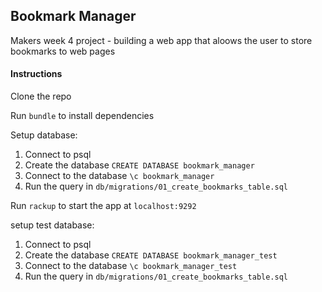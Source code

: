 Bookmark Manager
----------------

Makers week 4 project - building a web app that aloows the user to store bookmarks to web pages

#### Instructions

Clone the repo 

Run `bundle` to install dependencies

Setup database:
1. Connect to psql
2. Create the database `CREATE DATABASE bookmark_manager`
3. Connect to the database `\c bookmark_manager`
4. Run the query in `db/migrations/01_create_bookmarks_table.sql`

Run `rackup` to start the app at `localhost:9292`

setup test database:
1. Connect to psql
2. Create the database `CREATE DATABASE bookmark_manager_test`
3. Connect to the database `\c bookmark_manager_test`
4. Run the query in `db/migrations/01_create_bookmarks_table.sql`